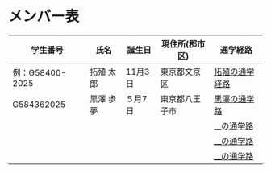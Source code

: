 # メンバー表

|学生番号|氏名|誕生日|現住所(郡市区)|通学経路|
|---|---|---|---|---|
|例：G58400-2025|拓殖 太郎|11月3日|東京都文京区|[拓殖の通学経路](route00.md)|
|G584362025|黒澤 歩夢|５月7日|東京都八王子市|[黒澤の通学路](route01.md)|
| | | | | [__の通学路](route02.md)|
| | | | | [__の通学路](route03.md)|
| | | | | [__の通学路](route04.md)|
